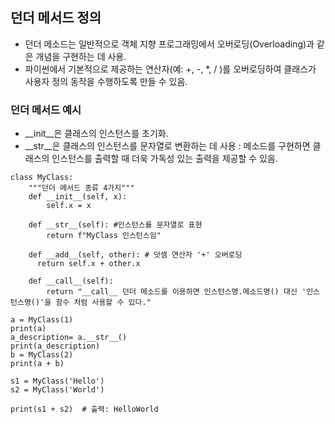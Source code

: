 ## 던더 메서드 정의
- 던더 메소드는 일반적으로 객체 지향 프로그래밍에서 오버로딩(Overloading)과 같은 개념을 구현하는 데 사용.
- 파이썬에서 기본적으로 제공하는 연산자(예: +, -, *, / )를 오버로딩하여 클래스가 사용자 정의 동작을 수행하도록 만들 수 있음.

### 던더 메서드 예시
- __init__은 클래스의 인스턴스를 초기화.
- __str__은 클래스의 인스턴스를 문자열로 변환하는 데 사용 : 메소드를 구현하면 클래스의 인스턴스를 출력할 때 더욱 가독성 있는 출력을 제공할 수 있음.


```
class MyClass:
    """던더 메서드 종류 4가지"""
    def __init__(self, x):
        self.x = x

    def __str__(self): #인스턴스를 문자열로 표현
        return f"MyClass 인스턴스임"

    def __add__(self, other): # 덧셈 연산자 '+' 오버로딩
      return self.x + other.x

    def __call__(self):
        return "__call__ 던더 메소드를 이용하면 인스턴스명.메소드명() 대신 '인스턴스명()'을 함수 처럼 사용할 수 있다."

a = MyClass(1)
print(a)
a_description= a.__str__()
print(a_description)
b = MyClass(2)
print(a + b)

s1 = MyClass('Hello')
s2 = MyClass('World')

print(s1 + s2)  # 출력: HelloWorld
```
